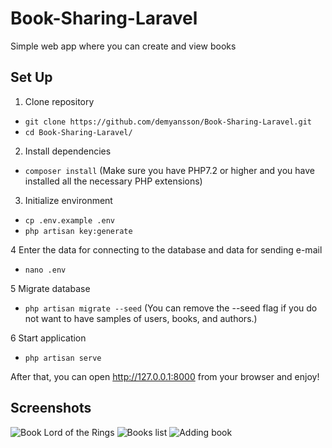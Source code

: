 # Book-Sharing-Laravel
Simple web app where you can create and view books
## Set Up

1. Clone repository

- `git clone https://github.com/demyansson/Book-Sharing-Laravel.git`
- `cd Book-Sharing-Laravel/`

2. Install dependencies

- `composer install` (Make sure you have PHP7.2 or higher and you have installed all the necessary PHP extensions)

3. Initialize environment

- `cp .env.example .env`
- `php artisan key:generate`

4 Enter the data for connecting to the database and data for sending e-mail

- `nano .env`

5 Migrate database

- `php artisan migrate --seed` (You can remove the --seed flag if you do not want to have samples of users, books, and authors.)

6 Start application

- `php artisan serve`

After that, you can open http://127.0.0.1:8000 from your browser and enjoy!

## Screenshots

![Book Lord of the Rings](http://i.imgur.com/ixEUeDx.png)
![Books list](http://i.imgur.com/vlXpRii.png)
![Adding book](http://i.imgur.com/kaa3UOM.png)
